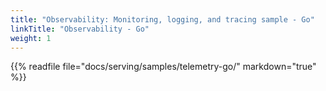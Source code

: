 ```yaml
---
title: "Observability: Monitoring, logging, and tracing sample - Go"
linkTitle: "Observability - Go"
weight: 1
---
```


{{% readfile file="docs/serving/samples/telemetry-go/" markdown="true" %}}
